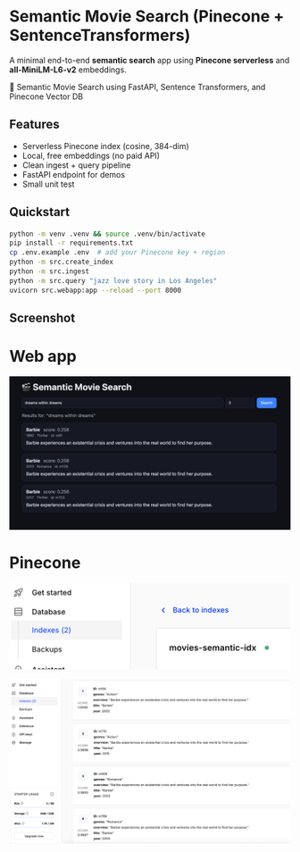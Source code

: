 # Semantic Movie Search (Pinecone + SentenceTransformers) 

A minimal end-to-end **semantic search** app using **Pinecone serverless** and **all-MiniLM-L6-v2** embeddings.

🚀 Semantic Movie Search using FastAPI, Sentence Transformers, and Pinecone Vector DB

## Features
- Serverless Pinecone index (cosine, 384-dim)
- Local, free embeddings (no paid API)
- Clean ingest + query pipeline
- FastAPI endpoint for demos
- Small unit test

## Quickstart
```bash
python -m venv .venv && source .venv/bin/activate
pip install -r requirements.txt
cp .env.example .env  # add your Pinecone key + region
python -m src.create_index
python -m src.ingest
python -m src.query "jazz love story in Los Angeles"
uvicorn src.webapp:app --reload --port 8000
```


## Screenshot
# Web app
![alt text](image.png)

# Pinecone 
![alt text](image-1.png)

![alt text](image-2.png)